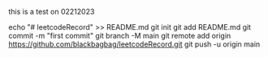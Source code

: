 this is a test on 02212023


echo "# leetcodeRecord" >> README.md
git init
git add README.md
git commit -m "first commit"
git branch -M main
git remote add origin https://github.com/blackbagbag/leetcodeRecord.git
git push -u origin main
